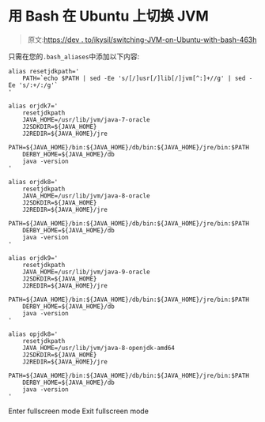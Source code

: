 # 用 Bash 在 Ubuntu 上切换 JVM

> 原文:[https://dev . to/ikysil/switching-JVM-on-Ubuntu-with-bash-463h](https://dev.to/ikysil/switching-jvm-on-ubuntu-with-bash-463h)

只需在您的`.bash_aliases`中添加以下内容:

```
alias resetjdkpath='
    PATH=`echo $PATH | sed -Ee 's/[/]usr[/]lib[/]jvm[^:]+//g' | sed -Ee 's/:+/:/g'`
'

alias orjdk7='
    resetjdkpath
    JAVA_HOME=/usr/lib/jvm/java-7-oracle
    J2SDKDIR=${JAVA_HOME}
    J2REDIR=${JAVA_HOME}/jre
    PATH=${JAVA_HOME}/bin:${JAVA_HOME}/db/bin:${JAVA_HOME}/jre/bin:$PATH
    DERBY_HOME=${JAVA_HOME}/db
    java -version
'

alias orjdk8='
    resetjdkpath
    JAVA_HOME=/usr/lib/jvm/java-8-oracle
    J2SDKDIR=${JAVA_HOME}
    J2REDIR=${JAVA_HOME}/jre
    PATH=${JAVA_HOME}/bin:${JAVA_HOME}/db/bin:${JAVA_HOME}/jre/bin:$PATH
    DERBY_HOME=${JAVA_HOME}/db
    java -version
'

alias orjdk9='
    resetjdkpath
    JAVA_HOME=/usr/lib/jvm/java-9-oracle
    J2SDKDIR=${JAVA_HOME}
    J2REDIR=${JAVA_HOME}/jre
    PATH=${JAVA_HOME}/bin:${JAVA_HOME}/db/bin:${JAVA_HOME}/jre/bin:$PATH
    DERBY_HOME=${JAVA_HOME}/db
    java -version
'

alias opjdk8='
    resetjdkpath
    JAVA_HOME=/usr/lib/jvm/java-8-openjdk-amd64
    J2SDKDIR=${JAVA_HOME}
    J2REDIR=${JAVA_HOME}/jre
    PATH=${JAVA_HOME}/bin:${JAVA_HOME}/db/bin:${JAVA_HOME}/jre/bin:$PATH
    DERBY_HOME=${JAVA_HOME}/db
    java -version
' 
```

Enter fullscreen mode Exit fullscreen mode